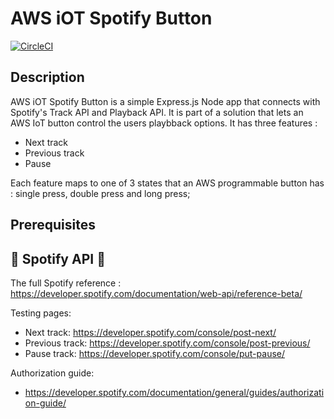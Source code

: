 # AWS iOT Spotify Button

[![CircleCI](https://circleci.com/gh/alexpeta/spotify-aws-iot-button.svg?style=svg)](https://circleci.com/gh/alexpeta/spotify-aws-iot-button)

## Description
AWS iOT Spotify Button is a simple Express.js Node app that connects with Spotify's Track API and Playback API. 
It is part of a solution that lets an AWS IoT button control the users playbback options.
It has three features :
- Next track
- Previous track
- Pause

Each feature maps to one of 3 states that an AWS programmable button has : single press, double press and long press;

## Prerequisites


## 🎵 Spotify API 🎵
The full Spotify reference : https://developer.spotify.com/documentation/web-api/reference-beta/

Testing pages:
- Next track: https://developer.spotify.com/console/post-next/
- Previous track: https://developer.spotify.com/console/post-previous/
- Pause track: https://developer.spotify.com/console/put-pause/

Authorization guide:
- https://developer.spotify.com/documentation/general/guides/authorization-guide/